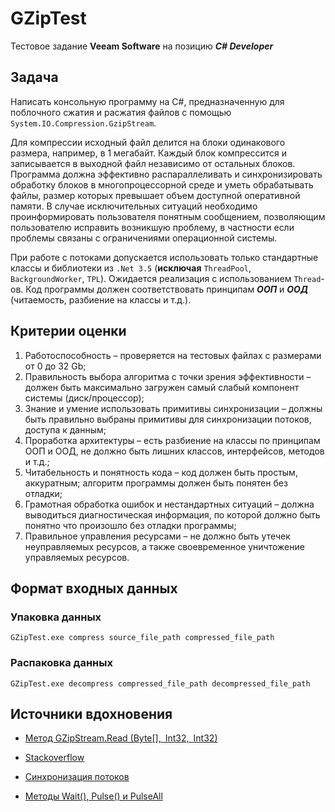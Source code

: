 # GZipTest
Тестовое задание **Veeam Software** на позицию ***C# Developer***

## Задача

Написать консольную программу на C#, предназначенную для поблочного сжатия и расжатия файлов с помощью `System.IO.Compression.GzipStream`.

Для компрессии исходный файл делится на блоки одинакового размера, например, в 1 мегабайт. Каждый блок компрессится и записывается в выходной файл независимо от остальных блоков. Программа должна эффективно распараллеливать и синхронизировать обработку блоков в многопроцессорной среде и уметь обрабатывать файлы, размер которых превышает объем доступной оперативной памяти. В случае исключительных ситуаций необходимо проинформировать пользователя понятным сообщением, позволяющим пользователю исправить возникшую проблему, в частности если проблемы связаны с ограничениями операционной системы.

При работе с потоками допускается использовать только стандартные классы и библиотеки из `.Net 3.5` (**исключая** `ThreadPool`, `BackgroundWorker`, `TPL`). Ожидается реализация с использованием `Thread`-ов. Код программы должен соответствовать принципам ***ООП*** и ***ООД*** (читаемость, разбиение на классы и т.д.).

## Критерии оценки

1.  Работоспособность – проверяется на тестовых файлах с размерами от 0 до 32 Gb;
2.  Правильность выбора алгоритма с точки зрения эффективности – должен быть максимально загружен самый слабый компонент системы (диск/процессор);
3.  Знание и умение использовать примитивы синхронизации – должны быть правильно выбраны примитивы для синхронизации потоков, доступа к данным;
4.  Проработка архитектуры – есть разбиение на классы по принципам ООП и ООД, не должно быть лишних классов, интерфейсов, методов и т.д.;
5.  Читабельность и понятность кода – код должен быть простым, аккуратным; алгоритм программы должен быть понятен без отладки;
6.  Грамотная обработка ошибок и нестандартных ситуаций – должна выводиться диагностическая информация, по которой должно быть понятно что произошло без отладки программы;
7.  Правильное управления ресурсами – не должно быть утечек неуправляемых ресурсов, а также своевременное уничтожение управляемых ресурсов.

## Формат входных данных

### Упаковка данных

`GZipTest.exe compress source_file_path compressed_file_path`

### Распаковка данных

`GZipTest.exe decompress compressed_file_path decompressed_file_path`

## Источники вдохновения

- [Метод GZipStream.Read (Byte[], Int32, Int32)](https://msdn.microsoft.com/ru-ru/library/system.io.compression.gzipstream.read(v=vs.110).aspx)

- [Stackoverflow](https://ru.stackoverflow.com/questions/428327/%D0%98%D0%BC%D0%BF%D0%BB%D0%B5%D0%BC%D0%B5%D0%BD%D1%82%D0%B0%D1%86%D0%B8%D1%8F-producer-consumer-pattern)

- [Синхронизация потоков](https://docs.microsoft.com/ru-ru/dotnet/csharp/programming-guide/concepts/threading/thread-synchronization)

- [Методы Wait(), Pulse() и PulseAll](https://professorweb.ru/my/csharp/thread_and_files/1/1_10.php)
